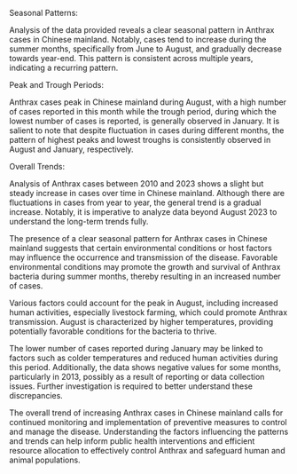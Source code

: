 Seasonal Patterns:

Analysis of the data provided reveals a clear seasonal pattern in Anthrax cases in Chinese mainland. Notably, cases tend to increase during the summer months, specifically from June to August, and gradually decrease towards year-end. This pattern is consistent across multiple years, indicating a recurring pattern.

Peak and Trough Periods:

Anthrax cases peak in Chinese mainland during August, with a high number of cases reported in this month while the trough period, during which the lowest number of cases is reported, is generally observed in January. It is salient to note that despite fluctuation in cases during different months, the pattern of highest peaks and lowest troughs is consistently observed in August and January, respectively.

Overall Trends:

Analysis of Anthrax cases between 2010 and 2023 shows a slight but steady increase in cases over time in Chinese mainland. Although there are fluctuations in cases from year to year, the general trend is a gradual increase. Notably, it is imperative to analyze data beyond August 2023 to understand the long-term trends fully.

The presence of a clear seasonal pattern for Anthrax cases in Chinese mainland suggests that certain environmental conditions or host factors may influence the occurrence and transmission of the disease. Favorable environmental conditions may promote the growth and survival of Anthrax bacteria during summer months, thereby resulting in an increased number of cases.

Various factors could account for the peak in August, including increased human activities, especially livestock farming, which could promote Anthrax transmission. August is characterized by higher temperatures, providing potentially favorable conditions for the bacteria to thrive.

The lower number of cases reported during January may be linked to factors such as colder temperatures and reduced human activities during this period. Additionally, the data shows negative values for some months, particularly in 2013, possibly as a result of reporting or data collection issues. Further investigation is required to better understand these discrepancies.

The overall trend of increasing Anthrax cases in Chinese mainland calls for continued monitoring and implementation of preventive measures to control and manage the disease. Understanding the factors influencing the patterns and trends can help inform public health interventions and efficient resource allocation to effectively control Anthrax and safeguard human and animal populations.
